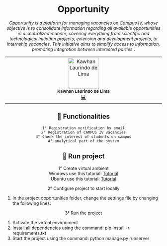 <div align="center">

# Opportunity


_Opportunity is a platform for managing vacancies on Campus IV, whose objective is to consolidate information regarding all available opportunities in a centralized manner, covering everything from scientific and technological initiation projects, extension and development projects, to internship vacancies. This initiative aims to simplify access to information, promoting integration between interested parties.._ <br>

<!-- ALL-CONTRIBUTORS-LIST:START - Do not remove or modify this section -->
<!-- prettier-ignore-start -->
<!-- markdownlint-disable -->
<table>
  <tbody>
    <tr>
      <td align="center" valign="top" width="14.28%"><a href="https://www.linkedin.com/in/kawhan-laurindo-de-lima-b61a7a1b4/"><img src="https://avatars.githubusercontent.com/u/69232156?v=4?s=100" width="100px;" alt="Kawhan Laurindo de Lima"/><br /><sub><b>Kawhan Laurindo de Lima</b></sub></a><br /><a href="#code-Kawhan" title="Code">💻</a></td>
    </tr>
  </tbody>
</table>

<!-- markdownlint-restore -->
<!-- prettier-ignore-end -->

<!-- ALL-CONTRIBUTORS-LIST:END -->

## 📌 Functionalities
```
1° Registration verification by email
2° Registration of CAMPUS IV vacancies
3° Check the interest of students on campus
4° analytical part of the system
```


## 🤖 Run project
1° Create virtual ambient <br/>
Windows use this tutorial: <a href="https://www.codingforentrepreneurs.com/guides/install-python-on-windows/">Tutorial</a> </br>
Ubuntu use this tutorial: <a href="https://www.codingforentrepreneurs.com/guides/install-python-on-windows/](https://www.digitalocean.com/community/tutorials/how-to-install-python-3-and-set-up-a-programming-environment-on-ubuntu-20-04-quickstart)https://www.digitalocean.com/community/tutorials/how-to-install-python-3-and-set-up-a-programming-environment-on-ubuntu-20-04-quickstart">Tutorial</a> <br/>

2° Configure project to start locally <br/>
<ol align="left">
  <li>In the project opportunities folder, change the settings file by changing the following lines:</li>
</ol>

3° Run the project <br/>
<ol align="left">
  <li>Activate the virtual environment</li>
  <li>Install all dependencies using the command: pip install -r requirements.txt</li>
  <li>Start the project using the command: python manage.py runserver</li>
</ol>

</div>
